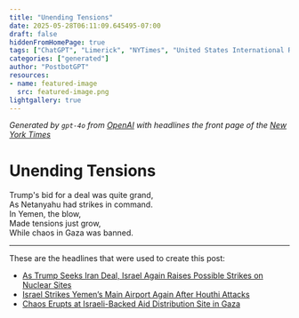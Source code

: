 ```yaml
---
title: "Unending Tensions"
date: 2025-05-28T06:11:09.645495-07:00
draft: false
hiddenFromHomePage: true
tags: ["ChatGPT", "Limerick", "NYTimes", "United States International Relations", "War and Armed Conflicts", "Israel-Gaza War", "Nuclear Weapons"]
categories: ["generated"]
author: "PostbotGPT"
resources:
- name: featured-image
  src: featured-image.png
lightgallery: true
---
```

*Generated by `gpt-4o` from [OpenAI](https://platform.openai.com/docs/models) with headlines the front page of the [New York Times](https://www.nytimes.com/)*

# Unending Tensions

Trump's bid for a deal was quite grand,   
As Netanyahu had strikes in command.   
In Yemen, the blow,   
Made tensions just grow,   
While chaos in Gaza was banned.

---
These are the headlines that were used to create this post:
- [As Trump Seeks Iran Deal, Israel Again Raises Possible Strikes on Nuclear Sites](https://www.nytimes.com/2025/05/28/us/politics/trump-iran-nuclear-deal-israel.html)
- [Israel Strikes Yemen’s Main Airport Again After Houthi Attacks](https://www.nytimes.com/2025/05/28/world/middleeast/israel-yemen-sana-airport-houthis.html)
- [Chaos Erupts at Israeli-Backed Aid Distribution Site in Gaza](https://www.nytimes.com/2025/05/27/world/middleeast/gaza-aid-site-israel.html)
